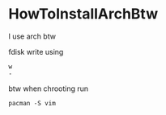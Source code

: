# HowToInstallArchBtw
I use arch btw

fdisk write using
```
w
-
```

btw when chrooting
run
```
pacman -S vim
```
